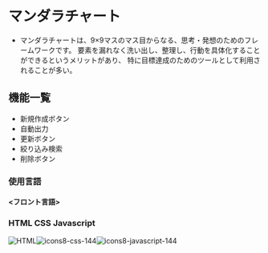 # マンダラチャート
* マンダラチャートは、9×9マスのマス目からなる、思考・発想のためのフレームワークです。
  要素を漏れなく洗い出し、整理し、行動を具体化することができるというメリットがあり、
  特に目標達成のためのツールとして利用されることが多い。
## 機能一覧
* 新規作成ボタン
* 自動出力
* 更新ボタン
* 絞り込み検索
* 削除ボタン
### 使用言語
#### <フロント言語>
  ### HTML   CSS    Javascript
 ![HTML](https://github.com/user-attachments/assets/3205a63e-55b8-4fba-8bfe-f229a3e68854)![icons8-css-144](https://github.com/user-attachments/assets/cae70792-abc7-4b8e-b0ce-ef0164a0e987)![icons8-javascript-144](https://github.com/user-attachments/assets/0c6e31ff-8326-4c31-8224-715204d6177a)
